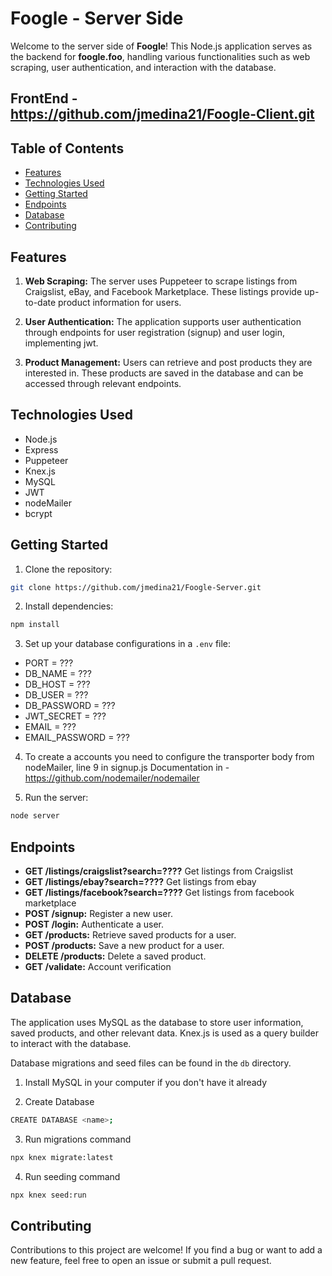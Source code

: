 # Foogle - Server Side

Welcome to the server side of **Foogle**! This Node.js application serves as the backend for **foogle.foo**, handling various functionalities such as web scraping, user authentication, and interaction with the database.

## FrontEnd - https://github.com/jmedina21/Foogle-Client.git

## Table of Contents
- [Features](#features)
- [Technologies Used](#technologies-used)
- [Getting Started](#getting-started)
- [Endpoints](#endpoints)
- [Database](#database)
- [Contributing](#contributing)


## Features

1. **Web Scraping:**
   The server uses Puppeteer to scrape listings from Craigslist, eBay, and Facebook Marketplace. These listings provide up-to-date product information for users.

2. **User Authentication:**
   The application supports user authentication through endpoints for user registration (signup) and user login, implementing jwt.

3. **Product Management:**
   Users can retrieve and post products they are interested in. These products are saved in the database and can be accessed through relevant endpoints.

## Technologies Used

- Node.js
- Express
- Puppeteer
- Knex.js
- MySQL
- JWT
- nodeMailer
- bcrypt

## Getting Started

1. Clone the repository:
```bash
git clone https://github.com/jmedina21/Foogle-Server.git
```

2. Install dependencies:
```bash
npm install
```

3. Set up your database configurations in a `.env` file:

- PORT = ???
- DB_NAME = ???
- DB_HOST = ???
- DB_USER = ???
- DB_PASSWORD = ???
- JWT_SECRET = ???
- EMAIL = ???
- EMAIL_PASSWORD = ???

4. To create a accounts you need to configure the transporter body from nodeMailer, line 9 in signup.js
Documentation in - https://github.com/nodemailer/nodemailer

5. Run the server:
```bash
node server
```

## Endpoints

- **GET /listings/craigslist?search=????** Get listings from Craigslist
- **GET /listings/ebay?search=????** Get listings from ebay
- **GET /listings/facebook?search=????** Get listings from facebook marketplace
- **POST /signup:** Register a new user.
- **POST /login:** Authenticate a user.
- **GET /products:** Retrieve saved products for a user.
- **POST /products:** Save a new product for a user.
- **DELETE /products:** Delete a saved product.
- **GET /validate:** Account verification


## Database

The application uses MySQL as the database to store user information, saved products, and other relevant data. Knex.js is used as a query builder to interact with the database.

Database migrations and seed files can be found in the `db` directory.

1. Install MySQL in your computer if you don't have it already

2. Create Database
```bash
CREATE DATABASE <name>;
```

3. Run migrations command
```bash
npx knex migrate:latest
```

4. Run seeding command
```bash
npx knex seed:run
```

## Contributing

Contributions to this project are welcome! If you find a bug or want to add a new feature, feel free to open an issue or submit a pull request.

